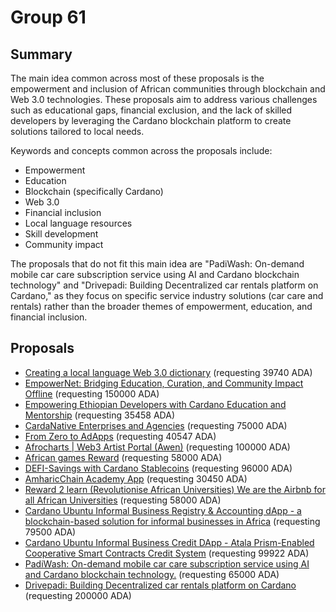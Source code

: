 
# Group 61

## Summary

The main idea common across most of these proposals is the empowerment and inclusion of African communities through blockchain and Web 3.0 technologies. These proposals aim to address various challenges such as educational gaps, financial exclusion, and the lack of skilled developers by leveraging the Cardano blockchain platform to create solutions tailored to local needs.

Keywords and concepts common across the proposals include:
- Empowerment
- Education
- Blockchain (specifically Cardano)
- Web 3.0
- Financial inclusion
- Local language resources
- Skill development
- Community impact

The proposals that do not fit this main idea are "PadiWash: On-demand mobile car care subscription service using AI and Cardano blockchain technology" and "Drivepadi: Building Decentralized car rentals platform on Cardano," as they focus on specific service industry solutions (car care and rentals) rather than the broader themes of empowerment, education, and financial inclusion.

## Proposals
* [Creating a local language Web 3.0 dictionary](https://cardano.ideascale.com/c/idea/114421) (requesting 39740 ADA)
* [EmpowerNet: Bridging Education, Curation, and Community Impact Offline](https://cardano.ideascale.com/c/idea/114137) (requesting 150000 ADA)
* [Empowering Ethiopian Developers with Cardano Education and Mentorship](https://cardano.ideascale.com/c/idea/113895) (requesting 35458 ADA)
* [CardaNative Enterprises and Agencies](https://cardano.ideascale.com/c/idea/113164) (requesting 75000 ADA)
* [From Zero to AdApps](https://cardano.ideascale.com/c/idea/112408) (requesting 40547 ADA)
* [Afrocharts | Web3 Artist Portal (Awen)](https://cardano.ideascale.com/c/idea/113774) (requesting 100000 ADA)
* [African games Reward](https://cardano.ideascale.com/c/idea/113195) (requesting 58000 ADA)
* [DEFI-Savings with Cardano Stablecoins](https://cardano.ideascale.com/c/idea/113034) (requesting 96000 ADA)
* [AmharicChain Academy App](https://cardano.ideascale.com/c/idea/112928) (requesting 30450 ADA)
* [Reward 2 learn (Revolutionise African Universities) We are the Airbnb for all African Universities](https://cardano.ideascale.com/c/idea/111671) (requesting 58000 ADA)
* [Cardano Ubuntu Informal Business Registry & Accounting dApp - a blockchain-based solution for informal businesses in Africa](https://cardano.ideascale.com/c/idea/111247) (requesting 79500 ADA)
* [Cardano Ubuntu Informal Business Credit DApp - Atala Prism-Enabled Cooperative Smart Contracts Credit System](https://cardano.ideascale.com/c/idea/111032) (requesting 99922 ADA)
* [PadiWash: On-demand mobile car care subscription service using AI and Cardano blockchain technology.](https://cardano.ideascale.com/c/idea/111031) (requesting 65000 ADA)
* [Drivepadi: Building Decentralized car rentals platform on Cardano](https://cardano.ideascale.com/c/idea/110843) (requesting 200000 ADA)
